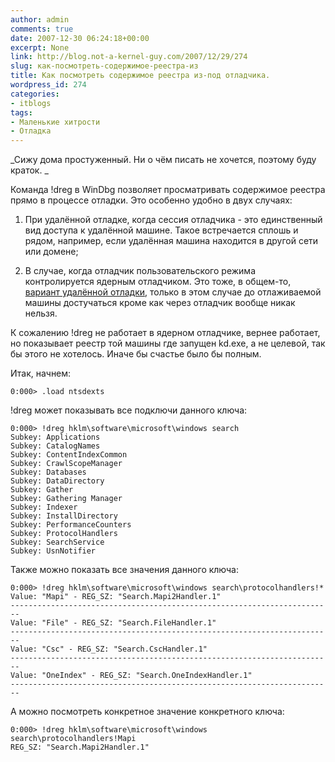 ```yaml
---
author: admin
comments: true
date: 2007-12-30 06:24:18+00:00
excerpt: None
link: http://blog.not-a-kernel-guy.com/2007/12/29/274
slug: как-посмотреть-содержимое-реестра-из
title: Как посмотреть содержимое реестра из-под отладчика.
wordpress_id: 274
categories:
- itblogs
tags:
- Маленькие хитрости
- Отладка
---
```


_Сижу дома простуженный. Ни о чём писать не хочется, поэтому буду краток. _

 

Команда !dreg в WinDbg позволяет просматривать содержимое реестра прямо в процессе отладки. Это особенно удобно в двух случаях: 

 

  
  1. При удалённой отладке, когда сессия отладчика - это единственный вид доступа к удалённой машине. Такое встречается сплошь и рядом, например, если удалённая машина находится в другой сети или домене; 
   
  2. В случае, когда отладчик пользовательского режима контролируется ядерным отладчиком. Это тоже, в общем-то, [вариант удалённой отладки](http://www.nynaeve.net/?p=30), только в этом случае до отлаживаемой машины достучаться кроме как через отладчик вообще никак нельзя. 
 

К сожалению !dreg не работает в ядерном отладчике, вернее работает, но показывает реестр той машины где запущен kd.exe, а не целевой, так бы этого не хотелось. Иначе бы счастье было бы полным. 


<!-- more -->
  

Итак, начнем: 

 

```no-highlight
0:000> .load ntsdexts
```





!dreg может показывать все подключи данного ключа: 





```no-highlight
0:000> !dreg hklm\software\microsoft\windows search
Subkey: Applications
Subkey: CatalogNames
Subkey: ContentIndexCommon
Subkey: CrawlScopeManager
Subkey: Databases
Subkey: DataDirectory
Subkey: Gather
Subkey: Gathering Manager
Subkey: Indexer
Subkey: InstallDirectory
Subkey: PerformanceCounters
Subkey: ProtocolHandlers
Subkey: SearchService
Subkey: UsnNotifier
```





Также можно показать все значения данного ключа:





```no-highlight
0:000> !dreg hklm\software\microsoft\windows search\protocolhandlers!*
Value: "Mapi" - REG_SZ: "Search.Mapi2Handler.1"
------------------------------------------------------------------------
Value: "File" - REG_SZ: "Search.FileHandler.1"
------------------------------------------------------------------------
Value: "Csc" - REG_SZ: "Search.CscHandler.1"
------------------------------------------------------------------------
Value: "OneIndex" - REG_SZ: "Search.OneIndexHandler.1"
------------------------------------------------------------------------
```





А можно посмотреть конкретное значение конкретного ключа: 





```no-highlight
0:000> !dreg hklm\software\microsoft\windows search\protocolhandlers!Mapi
REG_SZ: "Search.Mapi2Handler.1"
```
